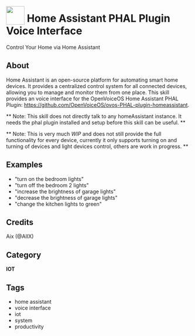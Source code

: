 # <img src='https://raw.githubusercontent.com/OpenVoiceOS/ovos-PHAL-plugin-homeassistant/dev/ovos_PHAL_plugin_homeassistant/ui/icons/ha_icon_dark.svg' card_color='#22a7f0' width='50' height='50' style='vertical-align:bottom'/> Home Assistant PHAL Plugin Voice Interface

Control Your Home via Home Assistant

## About
Home Assistant is an open-source platform for automating smart home devices. It provides a centralized control system for all connected devices, allowing you to manage and monitor them from one place. This skill provides an voice interface for the OpenVoiceOS Home Assistant PHAL Plugin: https://github.com/OpenVoiceOS/ovos-PHAL-plugin-homeassistant.

** Note: This skill does not directly talk to any homeAssistant instance. It needs the phal plugin installed and setup before this skill can be useful. **

** Note: This is very much *WIP* and does not still provide the full functionality for every device, currently it only supports turning on and turning of devices and light devices control, others are work in progress. **

## Examples
* "turn on the bedroom lights"
* "turn off the bedroom 2 lights"
* "increase the brightness of garage lights"
* "decrease the brightness of garage lights"
* "change the kitchen lights to green"

## Credits
Aix (@AIIX)

## Category
**IOT**

## Tags
- home assistant
- voice interface
- iot
- system
- productivity
